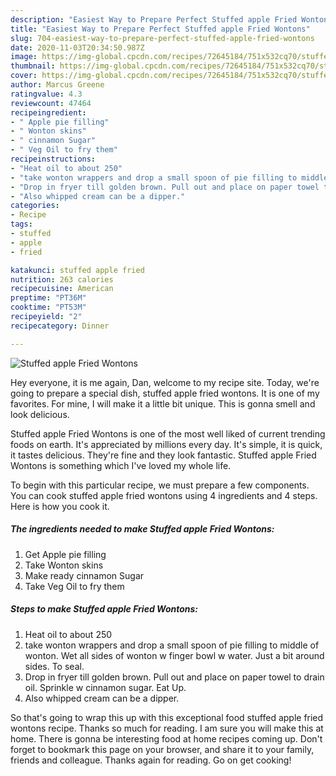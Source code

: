 ```yaml
---
description: "Easiest Way to Prepare Perfect Stuffed apple Fried Wontons"
title: "Easiest Way to Prepare Perfect Stuffed apple Fried Wontons"
slug: 704-easiest-way-to-prepare-perfect-stuffed-apple-fried-wontons
date: 2020-11-03T20:34:50.987Z
image: https://img-global.cpcdn.com/recipes/72645184/751x532cq70/stuffed-apple-fried-wontons-recipe-main-photo.jpg
thumbnail: https://img-global.cpcdn.com/recipes/72645184/751x532cq70/stuffed-apple-fried-wontons-recipe-main-photo.jpg
cover: https://img-global.cpcdn.com/recipes/72645184/751x532cq70/stuffed-apple-fried-wontons-recipe-main-photo.jpg
author: Marcus Greene
ratingvalue: 4.3
reviewcount: 47464
recipeingredient:
- " Apple pie filling"
- " Wonton skins"
- " cinnamon Sugar"
- " Veg Oil to fry them"
recipeinstructions:
- "Heat oil to about 250"
- "take wonton wrappers and drop a small spoon of pie filling to middle of wonton. Wet all sides of wonton w finger bowl w water. Just a bit around sides. To seal."
- "Drop in fryer till golden brown. Pull out and place on paper towel to drain oil. Sprinkle w cinnamon sugar. Eat Up."
- "Also whipped cream can be a dipper."
categories:
- Recipe
tags:
- stuffed
- apple
- fried

katakunci: stuffed apple fried 
nutrition: 263 calories
recipecuisine: American
preptime: "PT36M"
cooktime: "PT53M"
recipeyield: "2"
recipecategory: Dinner

---
```



![Stuffed apple Fried Wontons](https://img-global.cpcdn.com/recipes/72645184/751x532cq70/stuffed-apple-fried-wontons-recipe-main-photo.jpg)

Hey everyone, it is me again, Dan, welcome to my recipe site. Today, we're going to prepare a special dish, stuffed apple fried wontons. It is one of my favorites. For mine, I will make it a little bit unique. This is gonna smell and look delicious.

Stuffed apple Fried Wontons is one of the most well liked of current trending foods on earth. It's appreciated by millions every day. It's simple, it is quick, it tastes delicious. They're fine and they look fantastic. Stuffed apple Fried Wontons is something which I've loved my whole life.




To begin with this particular recipe, we must prepare a few components. You can cook stuffed apple fried wontons using 4 ingredients and 4 steps. Here is how you cook it.

<!--inarticleads1-->

##### The ingredients needed to make Stuffed apple Fried Wontons:

1. Get  Apple pie filling
1. Take  Wonton skins
1. Make ready  cinnamon Sugar
1. Take  Veg Oil to fry them




<!--inarticleads2-->

##### Steps to make Stuffed apple Fried Wontons:

1. Heat oil to about 250
1. take wonton wrappers and drop a small spoon of pie filling to middle of wonton. Wet all sides of wonton w finger bowl w water. Just a bit around sides. To seal.
1. Drop in fryer till golden brown. Pull out and place on paper towel to drain oil. Sprinkle w cinnamon sugar. Eat Up.
1. Also whipped cream can be a dipper.




So that's going to wrap this up with this exceptional food stuffed apple fried wontons recipe. Thanks so much for reading. I am sure you will make this at home. There is gonna be interesting food at home recipes coming up. Don't forget to bookmark this page on your browser, and share it to your family, friends and colleague. Thanks again for reading. Go on get cooking!
